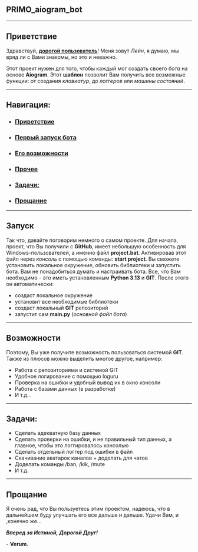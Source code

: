## PRIMO_aiogram_bot

---
## Приветствие

Здравствуй, <u>**дорогой пользователь**</u>! 
Меня зовут *Лейн*, я думаю, мы вряд ли с Вами знакомы, 
но это и неважно.

Этот проект нужен для того, чтобы каждый мог 
создать своего *бота* на основе **Aiogram**. 
Этот **шаблон** позволит Вам получить все возможные функции: от создания *клавиатур*, 
до *логгеров* или *машины состояний*.

---
## Навигация:

-  ### [Приветствие](#Приветствие)
- ### [Первый запуск бота](#Запуск)
- ### [Его возможности](#Возможности)
- ### [Прочее](#Прочее)
- ### [Задачи:](#Задачи)
- ### [Прощание](#Прощание)

---
## Запуск

Так что, давайте поговорим немного о самом проекте. 
Для начала, проект, что Вы получили с **GitHub**, имеет небольшую особенность 
для Windows-пользователей, а именно файл **project.bat**. 
Активировав этот файл через *консоль* с помощью команды: 
**start project**.
Вы сможете установить локальное окружение, обновить библиотеки и запустить бота. Вам
не понадобиться думать и настраивать бота. Все, что Вам необходимо - это иметь 
установленным **Python 3.13** и **GIT**. После этого он автоматически:

- создаст локальное окружение
- установит все необходимые библиотеки
- создаст локальный **GIT** репозиторий
- запустит сам **main.py** (*основной файл бота*)

---
## Возможности

Поэтому, Вы уже получите возможность пользоваться системой **GIT**. Также из плюсов можно
выделить многое другое, например:
- Работа с репозиториями и системой GIT
- Удобное логирование с помощью loguru
- Проверка на ошибки и удобный вывод их в окно консоли
- Работа с базами данных (в разработке)
- И т.д...


---
## Задачи:

- Сделать адекватную базу данных
- Сделать проверки на ошибки, и не правильный тип данных,
а главное, чтобы это логгировалось консолью
- Сделать отдельный логгер под ошибки в файл
- Скачивание аватарок каналов + доделать для чатов
- Доделать команды /ban, /kik, /mute
- И т.д.

---
## Прощание

Я очень рад, что Вы пользуетесь этим проектом, надеюсь, 
что в дальнейшем буду улучшать его все дальше и дальше.
Удачи Вам, и ,конечно же...

***Вперед за Истиной, Дорогой Друг!*** 

-&nbsp;**Verum.**
